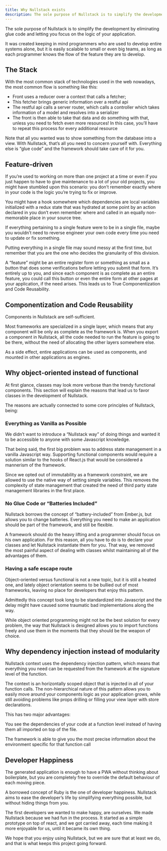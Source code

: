 ```yaml
---
title: Why Nullstack exists
description: The sole purpose of Nullstack is to simplify the development by eliminating glue code and letting you focus on the logic of your application
---
```


The sole purpose of Nullstack is to simplify the development by eliminating glue code and letting you focus on the logic of your application.

It was created keeping in mind programmers who are used to develop entire systems alone, but it is easily scalable to small or even big teams, as long as each programmer knows the flow of the feature they are to develop.

## The Stack

With the most common stack of technologies used in the web nowadays, the most common flow is something like this:

- Front uses a reducer over a context that calls a fetcher;
- This fetcher brings generic information over a restful api
- The restful api calls a server router, which calls a controller which takes information of a model and resolves into a serializer
- The front is then able to take that data and do something with that, unless you need to fetch even more resources! In this case, you’ll have to repeat this process for every additional resource

Note that all you wanted was to show something from the database into a view. With Nullstack, that’s all you need to concern yourself with. Everything else is “glue code” and the framework should take care of it for you.

## Feature-driven

If you’re used to working on more than one project at a time or even if you just happen to have to give maintenance to a lot of your old projects, you might have stumbled upon this scenario: you don’t remember exactly where in your code is the logic you’re trying to fix or improve.

You might have a hook somewhere which dependencies are local variables initialized with a redux state that was hydrated at some point by an action declared in you don’t even remember where and called in an equally non-memorable place in your source tree.

If everything pertaining to a single feature were to be in a single file, maybe you wouldn’t need to reverse engineer your own code every time you need to update or fix something.

Putting everything in a single file may sound messy at the first time, but remember that you are the one who decides the granularity of this division.

A “feature” might be an entire register form or something as small as a button that does some verifications before letting you submit that form. It’s entirely up to you, and since each component is as complete as an entire feature, you could call this button or even the entire form at other pages at your application, if the need arises. This leads us to True Componentization and Code Reusability.

## Componentization and Code Reusability

Components in Nullstack are self-sufficient.

Most frameworks are specialized in a single layer, which means that any component will be only as complete as the framework is. When you export a component in Nullstack, all the code needed to run the feature is going to be there, without the need of allocating the other layers somewhere else.

As a side effect, entire applications can be used as components, and mounted in other applications as engines.

## Why object-oriented instead of functional

At first glance, classes may look more verbose than the trendy functional components.
This section will explain the reasons that lead us to favor classes in the development of Nullstack.

The reasons are actually connected to some core principles of Nullstack, being:

### Everything as Vanilla as Possible

We didn’t want to introduce a “Nullstack way” of doing things and wanted it to be accessible to anyone with some Javascript knowledge.

That being said, the first big problem was to address state management in a vanilla Javascript way. Supporting functional components would require a solution similar to the hooks of React.js that would be considered a mannerism of the framework.

Since we opted out of immutability as a framework constraint, we are allowed to use the native way of setting simple variables. This removes the complexity of state management that created the need of third party state management libraries in the first place.

### No Glue Code or “Batteries Included”

Nullstack borrows the concept of “battery-included” from Ember.js, but allows you to change batteries. Everything you need to make an application should be part of the framework, and still be flexible.

A framework should do the heavy lifting and a programmer should focus on his own application.
For this reason, all you have to do is to declare your classes and let Nullstack instantiate them for you. That way, we removed the most painful aspect of dealing with classes whilst maintaining all of the advantages of them.

### Having a safe escape route

Object-oriented versus functional is not a new topic, but it is still a heated one, and lately object orientation seems to be bullied out of most frameworks, leaving no place for developers that enjoy this pattern.

Admittedly this concept took long to be standardized into Javascript and the delay might have caused some traumatic bad implementations along the way.

While object oriented programming might not be the best solution for every problem, the way that Nullstack is designed allows you to import functions freely and use them in the moments that they should be the weapon of choice.

## Why dependency injection instead of modularity

Nullstack context uses the dependency injection pattern, which means that everything you need can be requested from the framework at the signature level of the function.

The context is an horizontally scoped object that is injected in all of your function calls. The non-hierarchical nature of this pattern allows you to easily move around your components logic as your application grows, while still avoiding problems like props drilling or filling your view layer with store declarations.

This has two major advantages:

You see the dependencies of your code at a function level instead of having them all imported on top of the file.

The framework is able to give you the most precise information about the environment specific for that function call

## Developer Happiness

The generated application is enough to have a PWA without thinking about boilerplate, but you are completely free to override the default behaviour of each moving piece.

A borrowed concept of Ruby is the one of developer happiness. Nullstack aims to ease the developer’s life by simplifying everything possible, but without hiding things from you.

The first developers we wanted to make happy, are ourselves. We made Nullstack because we had fun in the process. It started as a simple prototype on top of react, and we got carried away, each time making it more enjoyable for us, until it became its own thing.

We hope that you enjoy using Nullstack, but we are sure that at least we do, and that is what keeps this project going forward.
